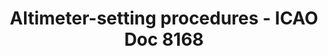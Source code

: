 ---
learningObjectiveId: "010.06.06"
parentId: "010.06"
title: Altimeter-setting procedures - ICAO Doc 8168
---